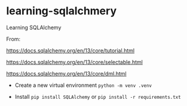 # learning-sqlalchmery
Learning SQLAlchemy

From: 

https://docs.sqlalchemy.org/en/13/core/tutorial.html

https://docs.sqlalchemy.org/en/13/core/selectable.html

https://docs.sqlalchemy.org/en/13/core/dml.html


- Create a new virtual environment `python -m venv .venv`

- Install `pip install SQLAlchemy` or `pip install -r requirements.txt`

